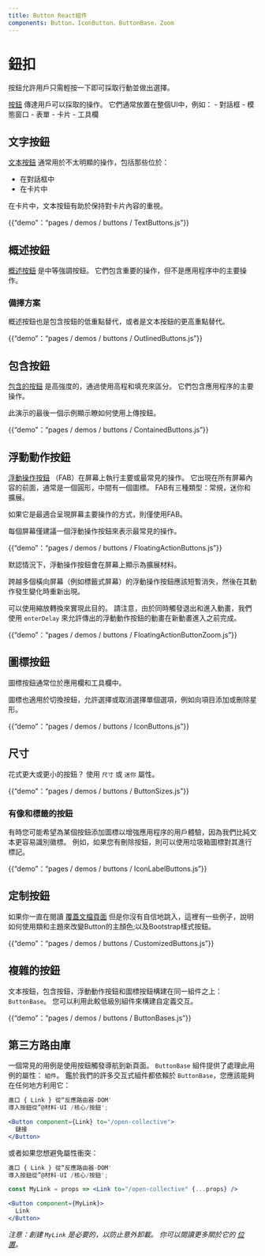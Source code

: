 ```yaml
---
title: Button React組件
components: Button，IconButton，ButtonBase，Zoom
---
```

# 鈕扣

<p class="description">按鈕允許用戶只需輕按一下即可採取行動並做出選擇。</p>

[按鈕](https://material.io/design/components/buttons.html) 傳達用戶可以採取的操作。 它們通常放置在整個UI中，例如： - 對話框 - 模態窗口 - 表單 - 卡片 - 工具欄

## 文字按鈕

[文本按鈕](https://material.io/design/components/buttons.html#text-button) 通常用於不太明顯的操作，包括那些位於：

- 在對話框中
- 在卡片中

在卡片中，文本按鈕有助於保持對卡片內容的重視。

{{“demo”：“pages / demos / buttons / TextButtons.js”}}

## 概述按鈕

[概述按鈕](https://material.io/design/components/buttons.html#outlined-button) 是中等強調按鈕。 它們包含重要的操作，但不是應用程序中的主要操作。

### 備擇方案

概述按鈕也是包含按鈕的低重點替代，或者是文本按鈕的更高重點替代。

{{“demo”：“pages / demos / buttons / OutlinedButtons.js”}}

## 包含按鈕

[包含的按鈕](https://material.io/design/components/buttons.html#contained-button) 是高強度的，通過使用高程和填充來區分。 它們包含應用程序的主要操作。

此演示的最後一個示例顯示瞭如何使用上傳按鈕。

{{“demo”：“pages / demos / buttons / ContainedButtons.js”}}

## 浮動動作按鈕

[浮動操作按鈕](https://material.io/design/components/buttons-floating-action-button.html) （FAB）在屏幕上執行主要或最常見的操作。 它出現在所有屏幕內容的前面，通常是一個圓形，中間有一個圖標。 FAB有三種類型：常規，迷你和擴展。

如果它是最適合呈現屏幕主要操作的方式，則僅使用FAB。

每個屏幕僅建議一個浮動操作按鈕來表示最常見的操作。

{{“demo”：“pages / demos / buttons / FloatingActionButtons.js”}}

默認情況下，浮動操作按鈕會在屏幕上顯示為擴展材料。

跨越多個橫向屏幕（例如標籤式屏幕）的浮動操作按鈕應該短暫消失，然後在其動作發生變化時重新出現。

可以使用縮放轉換來實現此目的。 請注意，由於同時觸發退出和進入動畫，我們使用 `enterDelay` 來允許傳出的浮動動作按鈕的動畫在新動畫進入之前完成。

{{“demo”：“pages / demos / buttons / FloatingActionButtonZoom.js”}}

## 圖標按鈕

圖標按鈕通常位於應用欄和工具欄中。

圖標也適用於切換按鈕，允許選擇或取消選擇單個選項，例如向項目添加或刪除星形。

{{“demo”：“pages / demos / buttons / IconButtons.js”}}

## 尺寸

花式更大或更小的按鈕？ 使用 `尺寸` 或 `迷你` 屬性。

{{“demo”：“pages / demos / buttons / ButtonSizes.js”}}

### 有像和標籤的按鈕

有時您可能希望為某個按鈕添加圖標以增強應用程序的用戶體驗，因為我們比純文本更容易識別徽標。 例如，如果您有刪除按鈕，則可以使用垃圾箱圖標對其進行標記。

{{“demo”：“pages / demos / buttons / IconLabelButtons.js”}}

## 定制按鈕

如果你一直在閱讀 [覆蓋文檔頁面](/customization/overrides/) 但是你沒有自信地跳入，這裡有一些例子，說明如何使用類和主題來改變Button的主顏色;以及Bootstrap樣式按鈕。

{{“demo”：“pages / demos / buttons / CustomizedButtons.js”}}

## 複雜的按鈕

文本按鈕，包含按鈕，浮動動作按鈕和圖標按鈕構建在同一組件之上： `ButtonBase`。 您可以利用此較低級別組件來構建自定義交互。

{{“demo”：“pages / demos / buttons / ButtonBases.js”}}

## 第三方路由庫

一個常見的用例是使用按鈕觸發導航到新頁面。 `ButtonBase` 組件提供了處理此用例的屬性： `組件`。 鑑於我們的許多交互式組件都依賴於 `ButtonBase`，您應該能夠在任何地方利用它：

```jsx
進口 { Link } 從“反應路由器-DOM'
導入按鈕從”@材料-UI /核心/按鈕';

<Button component={Link} to="/open-collective">
  鏈接
</Button>
```

或者如果您想避免屬性衝突：

```jsx
進口 { Link } 從“反應路由器-DOM'
導入按鈕從”@材料-UI /核心/按鈕';

const MyLink = props => <Link to="/open-collective" {...props} />

<Button component={MyLink}>
  Link
</Button>
```

*注意：創建 `MyLink` 是必要的，以防止意外卸載。 你可以閱讀更多關於它的 [位置](/guides/composition/#component-property)。*